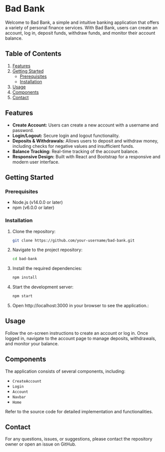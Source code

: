 # Bad Bank

Welcome to Bad Bank, a simple and intuitive banking application that offers a variety of personal finance services. With Bad Bank, users can create an account, log in, deposit funds, withdraw funds, and monitor their account balance.

## Table of Contents

1. [Features](#features)
2. [Getting Started](#getting-started)
    - [Prerequisites](#prerequisites)
    - [Installation](#installation)
3. [Usage](#usage)
4. [Components](#components)
5. [Contact](#contact)

## Features

- **Create Account:** Users can create a new account with a username and password.
- **Login/Logout:** Secure login and logout functionality.
- **Deposits & Withdrawals:** Allows users to deposit and withdraw money, including checks for negative values and insufficient funds.
- **Balance Tracking:** Real-time tracking of the account balance.
- **Responsive Design:** Built with React and Bootstrap for a responsive and modern user interface.

## Getting Started

### Prerequisites

- Node.js (v14.0.0 or later)
- npm (v6.0.0 or later)

### Installation

1. Clone the repository:

   ```bash
   git clone https://github.com/your-username/bad-bank.git
   ```

2. Navigate to the project repository:

   ```bash
   cd bad-bank
   ```

3. Install the required dependencies:

   ```bash
   npm install
   ```

4. Start the development server:

   ```bash
   npm start
   ```

5. Open http://localhost:3000 in your browser to see the application.:

## Usage

Follow the on-screen instructions to create an account or log in. Once logged in, navigate to the account page to manage deposits, withdrawals, and monitor your balance.

## Components

The application consists of several components, including:

- `CreateAccount`
- `Login`
- `Account`
- `Navbar`
- `Home`

Refer to the source code for detailed implementation and functionalities.

## Contact

For any questions, issues, or suggestions, please contact the repository owner or open an issue on GitHub.
